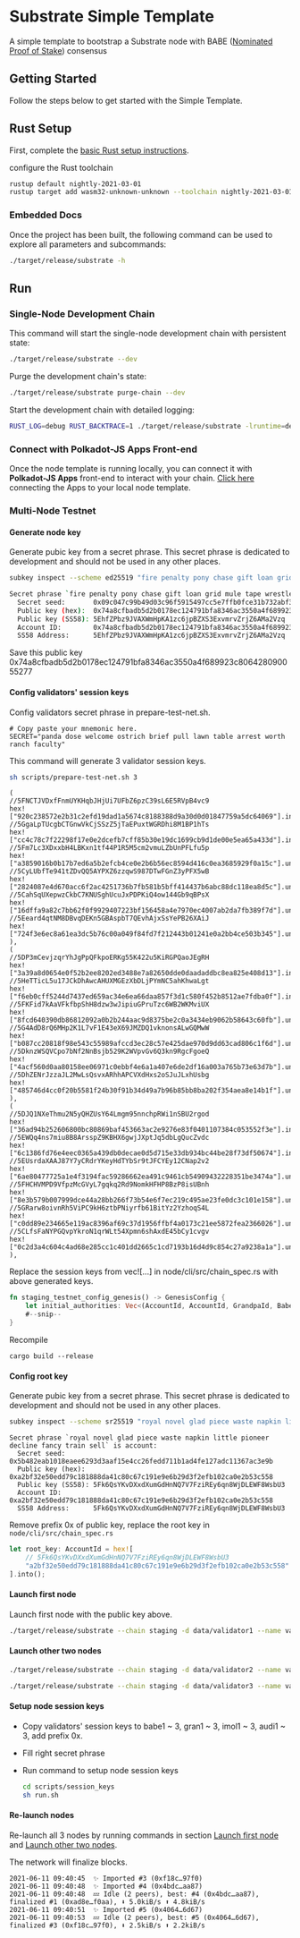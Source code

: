 # Substrate Simple Template

A simple template to bootstrap a Substrate node with BABE ([Nominated Proof of Stake](https://substrate.dev/docs/en/knowledgebase/advanced/consensus#babe)) consensus

## Getting Started

Follow the steps below to get started with the Simple Template.

## Rust Setup

First, complete the [basic Rust setup instructions](https://github.com/substrate-developer-hub/substrate-node-template/blob/master/docs/rust-setup.md).

configure the Rust toolchain

```bash
rustup default nightly-2021-03-01
rustup target add wasm32-unknown-unknown --toolchain nightly-2021-03-01
```

### Embedded Docs

Once the project has been built, the following command can be used to explore all parameters and
subcommands:

```bash
./target/release/substrate -h
```

## Run

### Single-Node Development Chain

This command will start the single-node development chain with persistent state:

```bash
./target/release/substrate --dev
```

Purge the development chain's state:

```bash
./target/release/substrate purge-chain --dev
```

Start the development chain with detailed logging:

```bash
RUST_LOG=debug RUST_BACKTRACE=1 ./target/release/substrate -lruntime=debug --dev
```

### Connect with Polkadot-JS Apps Front-end

Once the node template is running locally, you can connect it with **Polkadot-JS Apps** front-end
to interact with your chain. [Click here](https://polkadot.js.org/apps/#/explorer?rpc=ws://localhost:9944) connecting the Apps to your local node template.

### Multi-Node Testnet

#### Generate node key

Generate pubic key from a secret phrase. This secret phrase is dedicated to development and should not be used in any other places.

```bash
subkey inspect --scheme ed25519 "fire penalty pony chase gift loan grid mule tape wrestle stuff salute"
```
```bash
Secret phrase `fire penalty pony chase gift loan grid mule tape wrestle stuff salute` is account:
  Secret seed:       0x09c047c99b49d03c96f5915497cc5e7ffb0fce31b732abf35f2d7d1bfd89de13
  Public key (hex):  0x74a8cfbadb5d2b0178ec124791bfa8346ac3550a4f689923c806428090055277
  Public key (SS58): 5EhfZPbz9JVAXWmHpKA1zc6jpBZXS3ExvmrvZrjZ6AMa2Vzq
  Account ID:        0x74a8cfbadb5d2b0178ec124791bfa8346ac3550a4f689923c806428090055277
  SS58 Address:      5EhfZPbz9JVAXWmHpKA1zc6jpBZXS3ExvmrvZrjZ6AMa2Vzq
```

Save this public key
0x74a8cfbadb5d2b0178ec124791bfa8346ac3550a4f689923c806428090055277

#### Config validators' session keys

Config validators secret phrase in prepare-test-net.sh.

```
# Copy paste your mnemonic here.
SECRET="panda dose welcome ostrich brief pull lawn table arrest worth ranch faculty"
```

This command will generate 3 validator session keys.

```bash
sh scripts/prepare-test-net.sh 3
```
```
(
//5FNCTJVDxfFnmUYKHqbJHjUi7UFbZ6pzC39sL6E5RVpB4vc9
hex!["920c238572e2b31c2efd19dad1a5674c8188388d9a30d0d01847759a5dc64069"].into(),
//5GgaLpTUcgbCTGnwVkCjSSzZ5jTaEPuxtWGRDhi8M1BP1hTs
hex!["cc4c78c7f22298f17e0e2dcefb7cff85b30e19dc1699cb9d1de00e5ea65a433d"].into(),
//5Fm7Lc3XDxxbH4LBKxn1tf44P1R5M5cm2vmuLZbUnPFLfu5p
hex!["a3859016b0b17b7ed6a5b2efcb4ce0e2b6b56ec8594d416c0ea3685929f0a15c"].unchecked_into(),
//5CyLUbfTe941tZDvQQ5AYPXZ6zzqwS987DTwFGnZ3yPFX5wB
hex!["2824087e4d670acc6f2ac4251736b7fb581b5bff414437b6abc88dc118ea8d5c"].unchecked_into(),
//5CahSqUXepwzCkbC7KNUSghUcuJxPDPKiQ4ow144Gb9qBPsX
hex!["16dffa9a82c7bb62f0f9929407223bf156458a4e7970ec4007ab2da7fb389f7d"].unchecked_into(),
//5Eeard4qtNM8DBvqDEKn5GBAspbT7QEvhAjxSsYePB26XAiJ
hex!["724f3e6ec8a61ea3dc5b76c00a049f84fd7f212443b01241e0a2bb4ce503b345"].unchecked_into(),
),
(
//5DP3mCevjzqrYhJgPpQFkpoERKg55K422u5KiRGPQaoJEgRH
hex!["3a39a8d0654e0f52b2ee8202ed3488e7a82650dde0daadaddbc8ea825e408d13"].into(),
//5HeTTicL5u17JCkDhAwcAHUXMGEzXbDLjPYmNC5ahKhwaLgt
hex!["f6eb0cff5244d7437ed659ac34e6ea66daa857f3d1c580f452b8512ae7fdba0f"].into(),
//5FKFid7kAaVFkfbpShH8dzw3wJipiuGPruTzc6WB2WKMviUX
hex!["8fcd640390db86812092a0b2b244aac9d8375be2c0a3434eb9062b58643c60fb"].unchecked_into(),
//5G4AdD8rQ6MHp2K1L7vF1E43eX69JMZDQ1vknonsALwGQMwW
hex!["b087cc20818f98e543c55989afccd3ec28c57e425dae970d9dd63cad806c1f6d"].unchecked_into(),
//5DknzWSQVCpo7bNf2NnBsjb529K2WVpvGv6Q3kn9RgcFgoeQ
hex!["4acf560d0aa80158ee06971c0ebbf4e6a1a407e6de2df16a003a765b73e63d7b"].unchecked_into(),
//5DhZENrJzzaJL2MwLsQsvxARhhAPCVXdHxs2oSJuJLxhUsbg
hex!["485746d4cc0f20b5581f24b30f91b34d49a7b96b85bb8ba202f354aea8e14b1f"].unchecked_into(),
),
(
//5DJQ1NXeThmu2N5yQHZUsY64Lmgm95nnchpRWi1nSBU2rgod
hex!["36ad94b252606800bc80869baf453663ac2e9276e83f0401107384c053552f3e"].into(),
//5EWQq4ns7miu8B8ArsspZ9KBHX6gwjJXptJq5dbLgQucZvdc
hex!["6c1386fd76e4eec0365a439db0decae0d5d715e33db934bc44be28f73df50674"].into(),
//5EUsrdaXAAJ87Y7yCRdrYKeyHdTYbSr9tJFCYEy12CNap2v2
hex!["6ae80477725a1e4f3194fac59286662ea491c9461cb54909432228351be3474a"].unchecked_into(),
//5FHCHVMPD9VfpzMcGVyL7gqkq2Rd9NomkHFHP8BzP8isUBnh
hex!["8e3b579b007999dce44a28bb266f73b54e6f7ec219c495ae23fe0dc3c101e158"].unchecked_into(),
//5GRarw8oivnRh5ViPC9kH6ztbPNiyrfb61BitYz2YzhoqS4L
hex!["c0dd89e234665e119ac8396af69c37d1956ffbf4a0173c21ee5872fea2366026"].unchecked_into(),
//5CLfsFaNYPGQvpYkroN1qrWLt54Xpmn6shAxdE45bCy1cvgv
hex!["0c2d3a4c604c4ad68e285cc1c401dd2665c1cd7193b16d4d9c854c27a9238a1a"].unchecked_into(),
),
```

Replace the session keys from vec![...] in node/cli/src/chain_spec.rs with above generated keys.

```rust
fn staging_testnet_config_genesis() -> GenesisConfig {
    let initial_authorities: Vec<(AccountId, AccountId, GrandpaId, BabeId, ImOnlineId, AuthorityDiscoveryId)> = vec![...];
    #--snip--
}
```

Recompile
```
cargo build --release
```

#### Config root key

Generate pubic key from a secret phrase. This secret phrase is dedicated to development and should not be used in any other places.

```bash
subkey inspect --scheme sr25519 "royal novel glad piece waste napkin little pioneer decline fancy train sell"
````

```
Secret phrase `royal novel glad piece waste napkin little pioneer decline fancy train sell` is account:
  Secret seed:       0x5b482eab1018eaee6293d3aaf15e4cc26fedd711b1ad4fe127adc11367ac3e9b
  Public key (hex):  0xa2bf32e50edd79c181888da41c80c67c191e9e6b29d3f2efb102ca0e2b53c558
  Public key (SS58): 5Fk6QsYKvDXxdXumGdHnNQ7V7FziREy6qn8WjDLEWF8WsbU3
  Account ID:        0xa2bf32e50edd79c181888da41c80c67c191e9e6b29d3f2efb102ca0e2b53c558
  SS58 Address:      5Fk6QsYKvDXxdXumGdHnNQ7V7FziREy6qn8WjDLEWF8WsbU3
```

Remove prefix 0x of public key, replace the root key in `node/cli/src/chain_spec.rs`

```rust
let root_key: AccountId = hex![
    // 5Fk6QsYKvDXxdXumGdHnNQ7V7FziREy6qn8WjDLEWF8WsbU3
    "a2bf32e50edd79c181888da41c80c67c191e9e6b29d3f2efb102ca0e2b53c558"
].into();
```

#### Launch first node
Launch first node with the public key above.

```bash
./target/release/substrate --chain staging -d data/validator1 --name validator1 --in-peers 256 --validator --ws-external --rpc-cors all --rpc-methods=unsafe --node-key 0x74a8cfbadb5d2b0178ec124791bfa8346ac3550a4f689923c806428090055277
```


#### Launch other two nodes

```bash
./target/release/substrate --chain staging -d data/validator2 --name validator2 --validator --port 30334 --ws-port 9946 --rpc-port 9934 --ws-external --rpc-cors all --rpc-methods=unsafe --bootnodes /ip4/127.0.0.1/tcp/30333/p2p/12D3KooWRm651Kd5GmsLTHJbgX5chQS5npx9ttLgo46UsegCMoNM
```

```bash
./target/release/substrate --chain staging -d data/validator3 --name validator3 --validator --port 30335 --ws-port 9947 --rpc-port 9935 --ws-external --rpc-cors all --rpc-methods=unsafe --bootnodes /ip4/127.0.0.1/tcp/30333/p2p/12D3KooWRm651Kd5GmsLTHJbgX5chQS5npx9ttLgo46UsegCMoNM
```

#### Setup node session keys
- Copy validators' session keys to babe1 ~ 3, gran1 ~ 3, imol1 ~ 3, audi1 ~ 3, add prefix 0x.

- Fill right secret phrase

- Run command to setup node session keys
  ```bash
  cd scripts/session_keys
  sh run.sh
  ```

#### Re-launch nodes
Re-launch all 3 nodes by running commands in section [Launch first node](#launch-first-node) and [Launch other two nodes](#launch-other-two-nodes).

The network will finalize blocks.

```
2021-06-11 09:40:45  ✨ Imported #3 (0xf18c…97f0)
2021-06-11 09:40:48  ✨ Imported #4 (0x4bdc…aa87)
2021-06-11 09:40:48  💤 Idle (2 peers), best: #4 (0x4bdc…aa87), finalized #1 (0xad8e…f0aa), ⬇ 5.0kiB/s ⬆ 4.8kiB/s
2021-06-11 09:40:51  ✨ Imported #5 (0x4064…6d67)
2021-06-11 09:40:53  💤 Idle (2 peers), best: #5 (0x4064…6d67), finalized #3 (0xf18c…97f0), ⬇ 2.5kiB/s ⬆ 2.2kiB/s
```
